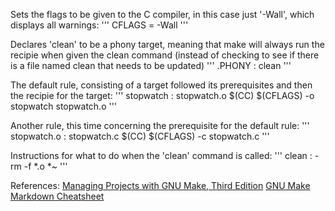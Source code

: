 Sets the flags to be given to the C compiler, in this case just '-Wall', which 
displays all warnings:
'''
CFLAGS = -Wall
'''

Declares 'clean' to be a phony target, meaning that make will always run the recipie when given the clean command (instead of checking to see if there is a file named clean that needs to be updated)
'''
.PHONY : clean
'''

The default rule, consisting of a target followed its prerequisites and then the recipie for the target:
'''
stopwatch : stopwatch.o
        $(CC) $(CFLAGS) -o stopwatch stopwatch.o
'''

Another rule, this time concerning the prerequisite for the default rule:
'''
stopwatch.o : stopwatch.c
        $(CC) $(CFLAGS) -c stopwatch.c
'''

Instructions for what to do when the 'clean' command is called:
'''
clean :
        -rm -f *.o *~
'''

References:
[Managing Projects with GNU Make, Third Edition](http://oreilly.com/catalog/make3/book/index.csp)
[GNU Make](https://www.gnu.org/software/make/manual/make.html)
[Markdown Cheatsheet](https://github.com/adam-p/markdown-here/wiki/Markdown-Cheatsheet#links)
